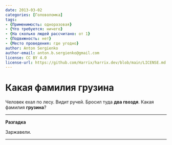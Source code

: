```yaml
---
date: 2013-03-02
categories: [Головоломка]
tags:
- {Применимость: одноразовая}
- {Что требуется: ничего}
- {На сколько людей рассчитано: от 1}
- {Подвижность: нет}
- {Место проведения: где угодно}
author: Anton Sergienko
author-email: anton.b.sergienko@gmail.com
license: CC BY 4.0
license-url: https://github.com/Harrix/harrix.dev/blob/main/LICENSE.md
---
```


# Какая фамилия грузина

Человек ехал по лесу. Видит ручей. Бросил туда **два гвоздя**. Какая фамилия **грузина**?

---

**Разгадка** <!-- !details -->

Заржавели.

---
